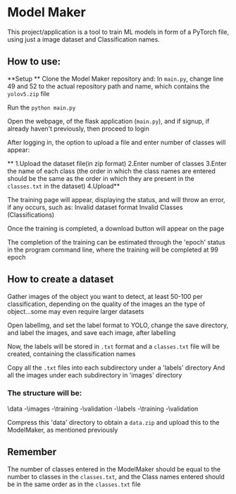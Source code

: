 # Model Maker
This project/application is a tool to train ML models in form of a PyTorch file, using just a image dataset and Classification names.

## How to use:

**Setup **
Clone the Model Maker repository and:
In `main.py`, change line 49 and 52 to the actual repository path and name, which contains the `yolov5.zip` file

Run the `python main.py`

Open the webpage, of the flask application (`main.py`), and if signup, if already haven't previously, then proceed to login

After logging in, the option to upload a file and enter number of classes will appear:

** 1.Upload the dataset file(in zip format)
 2.Enter number of classes
 3.Enter the name of each class (the order in which the class names are entered should be the same as the order in which they are present in the `classes.txt` in the dataset)
 4.Upload**

The training page will appear, displaying the status, and will throw an error, if any occurs, such as:
Invalid dataset format
Invalid Classes (Classifications)

Once the training is completed, a download button will appear on the page

The completion of the training can be estimated through the 'epoch' status in the program command line, where the training will be completed at 99 epoch

## How to create a dataset
Gather images of the object you want to detect, at least 50-100 per classification, depending on the quality of the images an the type of object...some may even require larger datasets

Open labelImg, and set the label format to YOLO, change the save directory, and label the images, and save each image, after labelling

Now, the labels will be stored in `.txt` format and a `classes.txt` file will be created, containing the classification names

Copy all the `.txt` files into each subdirectory under a 'labels' directory
And all the images under each subdirectory in 'images' directory

### The structure will be:

 \data
	-\images
		-\training
		-\validation
	-\labels
		-\training
		-\validation 
  
Compress this 'data' directory to obtain a `data.zip` and upload this to the ModelMaker, as mentioned previously 

## Remember 
The number of classes entered in the ModelMaker should be equal to the number to classes in the `classes.txt`, and the Class names entered should be in the same order as in the `classes.txt` file

